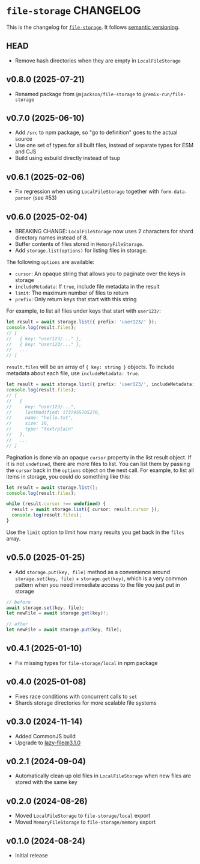 # `file-storage` CHANGELOG

This is the changelog for [`file-storage`](https://github.com/remix-run/remix/tree/v3/packages/file-storage). It follows [semantic versioning](https://semver.org/).

## HEAD

- Remove hash directories when they are empty in `LocalFileStorage`

## v0.8.0 (2025-07-21)

- Renamed package from `@mjackson/file-storage` to `@remix-run/file-storage`

## v0.7.0 (2025-06-10)

- Add `/src` to npm package, so "go to definition" goes to the actual source
- Use one set of types for all built files, instead of separate types for ESM and CJS
- Build using esbuild directly instead of tsup

## v0.6.1 (2025-02-06)

- Fix regression when using `LocalFileStorage` together with `form-data-parser` (see #53)

## v0.6.0 (2025-02-04)

- BREAKING CHANGE: `LocalFileStorage` now uses 2 characters for shard directory names instead of 8.
- Buffer contents of files stored in `MemoryFileStorage`.
- Add `storage.list(options)` for listing files in storage.

The following `options` are available:

- `cursor`: An opaque string that allows you to paginate over the keys in storage
- `includeMetadata`: If `true`, include file metadata in the result
- `limit`: The maximum number of files to return
- `prefix`: Only return keys that start with this string

For example, to list all files under keys that start with `user123/`:

```ts
let result = await storage.list({ prefix: 'user123/' });
console.log(result.files);
// [
//   { key: "user123/..." },
//   { key: "user123/..." },
//   ...
// ]
```

`result.files` will be an array of `{ key: string }` objects. To include metadata about each file, use `includeMetadata: true`.

```ts
let result = await storage.list({ prefix: 'user123/', includeMetadata: true });
console.log(result.files);
// [
//   {
//     key: "user123/...",
//     lastModified: 1737955705270,
//     name: "hello.txt",
//     size: 16,
//     type: "text/plain"
//   },
//   ...
// ]
```

Pagination is done via an opaque `cursor` property in the list result object. If it is not `undefined`, there are more files to list. You can list them by passing the `cursor` back in the `options` object on the next call. For example, to list all items in storage, you could do something like this:

```ts
let result = await storage.list();
console.log(result.files);

while (result.cursor !== undefined) {
  result = await storage.list({ cursor: result.cursor });
  console.log(result.files);
}
```

Use the `limit` option to limit how many results you get back in the `files` array.

## v0.5.0 (2025-01-25)

- Add `storage.put(key, file)` method as a convenience around `storage.set(key, file)` + `storage.get(key)`, which is a very common pattern when you need immediate access to the file you just put in storage

```ts
// before
await storage.set(key, file);
let newFile = await storage.get(key)!;

// after
let newFile = await storage.put(key, file);
```

## v0.4.1 (2025-01-10)

- Fix missing types for `file-storage/local` in npm package

## v0.4.0 (2025-01-08)

- Fixes race conditions with concurrent calls to `set`
- Shards storage directories for more scalable file systems

## v0.3.0 (2024-11-14)

- Added CommonJS build
- Upgrade to lazy-file@3.1.0

## v0.2.1 (2024-09-04)

- Automatically clean up old files in `LocalFileStorage` when new files are stored with the same key

## v0.2.0 (2024-08-26)

- Moved `LocalFileStorage` to `file-storage/local` export
- Moved `MemoryFileStorage` to `file-storage/memory` export

## v0.1.0 (2024-08-24)

- Initial release
